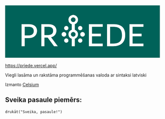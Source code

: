 ![PRIEDE](./banner.png)

https://priede.vercel.app/

Viegli lasāma un rakstāma programmēšanas valoda ar sintaksi latviski

Izmanto [Celsium](https://github.com/MarcisAn/celsium)

## Sveika pasaule piemērs:

    drukāt("Sveika, pasaule!")


